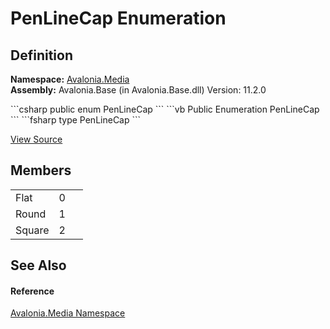 # PenLineCap Enumeration




## Definition
**Namespace:** <a href="N_Avalonia_Media">Avalonia.Media</a>  
**Assembly:** Avalonia.Base (in Avalonia.Base.dll) Version: 11.2.0

<Tabs groupId="api-code-preview">
<TabItem value="csharp" label="C#">
```csharp
public enum PenLineCap
```
</TabItem>
<TabItem value="vb" label="VB">
```vb
Public Enumeration PenLineCap
```
</TabItem>
<TabItem value="fsharp" label="F#">
```fsharp
type PenLineCap
```
</TabItem>
</Tabs>



<a href="https://github.com/AvaloniaUI/Avalonia/tree/master/src/Avalonia.Base/Media/PenLineCap.cs" title="View the source code">View Source</a>



## Members
<table>
<tr>
<td>Flat</td>
<td>0</td>
<td> </td>
</tr>
<tr>
<td>Round</td>
<td>1</td>
<td> </td>
</tr>
<tr>
<td>Square</td>
<td>2</td>
<td> </td>
</tr>
</table>

## See Also


#### Reference
<a href="N_Avalonia_Media">Avalonia.Media Namespace</a>  
